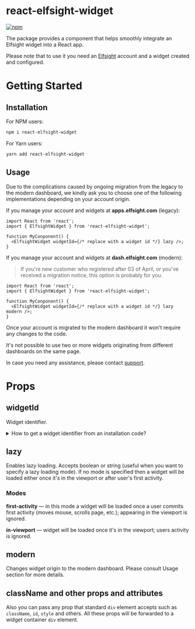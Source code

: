 # react-elfsight-widget

[![npm](https://img.shields.io/npm/dm/react-elfsight-widget)](https://www.npmjs.com/package/react-elfsight-widget)

The package provides a component that helps smoothly integrate an Elfsight widget into a React app.

Please note that to use it you need an [Elfsight](https://elfsight.com/) account and a widget created and configured.

# Getting Started

## Installation

For NPM users:

```sh
npm i react-elfsight-widget
```

For Yarn users:

```sh
yarn add react-elfsight-widget
```

## Usage

Due to the complications caused by ongoing migration from the legacy to the modern dashboard, we kindly ask you to choose one of the following implementations depending on your account origin.

If you manage your account and widgets at **apps.elfsight.com** (legacy):

```tsx
import React from 'react';
import { ElfsightWidget } from 'react-elfsight-widget';

function MyConponent() {
  <ElfsightWidget widgetId={/* replace with a widget id */} lazy />;
}
```

If you manage your account and widgets at **dash.elfsight.com** (modern):

> If you're new customer who registered after 03 of April, or you've received a migration notice, this option is probably for you.

```tsx
import React from 'react';
import { ElfsightWidget } from 'react-elfsight-widget';

function MyConponent() {
  <ElfsightWidget widgetId={/* replace with a widget id */} lazy modern />;
}
```

Once your account is migrated to the modern dashboard it won't require any changes to the code.

It's not possible to use two or more widgets originating from different dashboards on the same page.

In case you need any assistance, please contact [support](https://help.elfsight.com/).

# Props

## widgetId

Widget identifier.

<details>
  <summary>How to get a widget identifier from an installation code?</summary>
  
  Let's take a look at an arbitrary installation code.
  ```html
  <script src="https://static.elfsight.com/platform/platform.js" defer></script>
  <div class="elfsight-app-85d18ddb-c202-421e-9a88-6c099d7a7833"></div>
  ```
  At the second line we can see a `div` element with a long class name: `elfsight-app-85d18ddb-c202-421e-9a88-6c099d7a7833`, where `85d18ddb-c202-421e-9a88-6c099d7a7833` is the widget identifier.
  
  So, in order to obtain a widget identifier you need'll to take it's class name and strip `elfsight-app-` prefix.
</details>

## lazy

Enables lazy loading. Accepts boolean or string (useful when you want to specify a lazy loading mode). If no mode is specified then a widget will be loaded either once it's in the viewport or after user's first activity.

### Modes

**first-activity** — in this mode a widget will be loaded once a user commits first activity (moves mouse, scrolls page, etc.); appearing in the viewport is ignored.

**in-viewport** — widget will be loaded once it's in the viewport; users activity is ignored.

## modern

Changes widget origin to the modern dashboard. Please consult Usage section for more details.

## className and other props and attributes

Also you can pass any prop that standard `div` element accepts such as `className`, `id`, `style` and others. All these props will be forwarded to a widget container `div` element.
